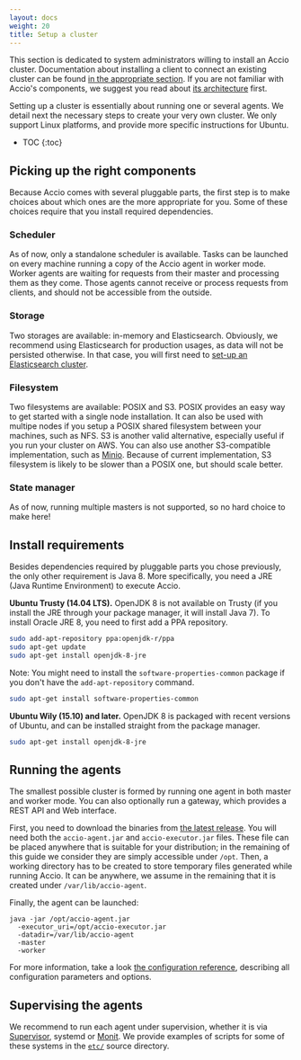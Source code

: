 ```yaml
---
layout: docs
weight: 20
title: Setup a cluster
---
```


This section is dedicated to system administrators willing to install an Accio cluster.
Documentation about installing a client to connect an existing cluster can be found [in the appropriate section](../../user-guide/installing).
If you are not familiar with Accio's components, we suggest you read about [its architecture](../architecture) first.

Setting up a cluster is essentially about running one or several agents.
We detail next the necessary steps to create your very own cluster.
We only support Linux platforms, and provide more specific instructions for Ubuntu.

* TOC
{:toc}

## Picking up the right components
Because Accio comes with several pluggable parts, the first step is to make choices about which ones are the more appropriate for you.
Some of these choices require that you install required dependencies.

### Scheduler
As of now, only a standalone scheduler is available.
Tasks can be launched on every machine running a copy of the Accio agent in worker mode.
Worker agents are waiting for requests from their master and processing them as they come.
Those agents cannot receive or process requests from clients, and should not be accessible from the outside.

### Storage
Two storages are available: in-memory and Elasticsearch.
Obviously, we recommend using Elasticsearch for production usages, as data will not be persisted otherwise.
In that case, you will first need to [set-up an Elasticsearch cluster](https://www.elastic.co/guide/en/elasticsearch/reference/current/_installation.html).

### Filesystem
Two filesystems are available: POSIX and S3.
POSIX provides an easy way to get started with a single node installation.
It can also be used with multipe nodes if you setup a POSIX shared filesystem between your machines, such as NFS.
S3 is another valid alternative, especially useful if you run your cluster on AWS.
You can also use another S3-compatible implementation, such as [Minio](https://www.minio.io/).
Because of current implementation, S3 filesystem is likely to be slower than a POSIX one, but should scale better.

### State manager
As of now, running multiple masters is not supported, so no hard choice to make here!

## Install requirements
Besides dependencies required by pluggable parts you chose previously, the only other requirement is Java 8.
More specifically, you need a JRE (Java Runtime Environment) to execute Accio.

**Ubuntu Trusty (14.04 LTS).**
OpenJDK 8 is not available on Trusty (if you install the JRE through your package manager, it will install Java 7).
To install Oracle JRE 8, you need to first add a PPA repository.

```bash
sudo add-apt-repository ppa:openjdk-r/ppa
sudo apt-get update
sudo apt-get install openjdk-8-jre
```

Note: You might need to install the `software-properties-common` package if you don't have the `add-apt-repository` command.

```bash
sudo apt-get install software-properties-common
```

**Ubuntu Wily (15.10) and later.**
OpenJDK 8 is packaged with recent versions of Ubuntu, and can be installed straight from the package manager.

```bash
sudo apt-get install openjdk-8-jre
```

## Running the agents
The smallest possible cluster is formed by running one agent in both master and worker mode.
You can also optionally run a gateway, which provides a REST API and Web interface.

First, you need to download the binaries from [the latest release](https://github.com/privamov/accio/releases/latest).
You will need both the `accio-agent.jar` and `accio-executor.jar` files.
These file can be placed anywhere that is suitable for your distribution;
in the remaining of this guide we consider they are simply accessible under `/opt`.
Then, a working directory has to be created to store temporary files generated while running Accio.
It can be anywhere, we assume in the remaining that it is created under `/var/lib/accio-agent`.

Finally, the agent can be launched:

```
java -jar /opt/accio-agent.jar
  -executor_uri=/opt/accio-executor.jar
  -datadir=/var/lib/accio-agent
  -master 
  -worker
```

For more information, take a look [the configuration reference](../configuration), describing all configuration parameters and options.

## Supervising the agents
We recommend to run each agent under supervision, whether it is via [Supervisor](http://supervisord.org/), systemd or [Monit](https://mmonit.com/monit/).
We provide examples of scripts for some of these systems in the [`etc/`](https://github.com/privamov/accio/tree/master/etc) source directory.
